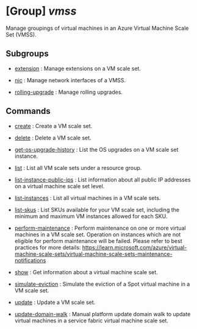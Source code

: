 # [Group] _vmss_

Manage groupings of virtual machines in an Azure Virtual Machine Scale Set (VMSS).

## Subgroups

- [extension](/Commands/vmss/extension/readme.md)
: Manage extensions on a VM scale set.

- [nic](/Commands/vmss/nic/readme.md)
: Manage network interfaces of a VMSS.

- [rolling-upgrade](/Commands/vmss/rolling-upgrade/readme.md)
: Manage rolling upgrades.

## Commands

- [create](/Commands/vmss/_create.md)
: Create a VM scale set.

- [delete](/Commands/vmss/_delete.md)
: Delete a VM scale set.

- [get-os-upgrade-history](/Commands/vmss/_get-os-upgrade-history.md)
: List the OS upgrades on a VM scale set instance.

- [list](/Commands/vmss/_list.md)
: List all VM scale sets under a resource group.

- [list-instance-public-ips](/Commands/vmss/_list-instance-public-ips.md)
: List information about all public IP addresses on a virtual machine scale set level.

- [list-instances](/Commands/vmss/_list-instances.md)
: List all virtual machines in a VM scale sets.

- [list-skus](/Commands/vmss/_list-skus.md)
: List SKUs available for your VM scale set, including the minimum and maximum VM instances allowed for each SKU.

- [perform-maintenance](/Commands/vmss/_perform-maintenance.md)
: Perform maintenance on one or more virtual machines in a VM scale set. Operation on instances which are not eligible for perform maintenance will be failed. Please refer to best practices for more details: https://learn.microsoft.com/azure/virtual-machine-scale-sets/virtual-machine-scale-sets-maintenance-notifications

- [show](/Commands/vmss/_show.md)
: Get information about a virtual machine scale set.

- [simulate-eviction](/Commands/vmss/_simulate-eviction.md)
: Simulate the eviction of a Spot virtual machine in a VM scale set.

- [update](/Commands/vmss/_update.md)
: Update a VM scale set.

- [update-domain-walk](/Commands/vmss/_update-domain-walk.md)
: Manual platform update domain walk to update virtual machines in a service fabric virtual machine scale set.
